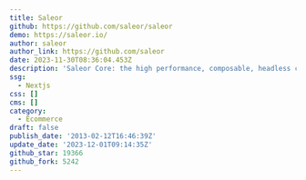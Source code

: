 ```yaml
---
title: Saleor
github: https://github.com/saleor/saleor
demo: https://saleor.io/
author: saleor
author_link: https://github.com/saleor
date: 2023-11-30T08:36:04.453Z
description: 'Saleor Core: the high performance, composable, headless commerce API.'
ssg:
  - Nextjs
css: []
cms: []
category:
  - Ecommerce
draft: false
publish_date: '2013-02-12T16:46:39Z'
update_date: '2023-12-01T09:14:35Z'
github_star: 19366
github_fork: 5242
---
```

